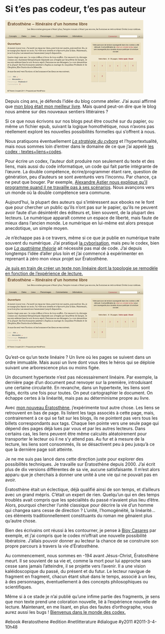 # Si t’es pas codeur, t’es pas auteur

![](_i/novo.png)

Depuis cinq ans, je défends l’idée du blog comme atelier. J’ai aussi affirmé que [mon blog était mon meilleur livre](../../2010/10/mon-meilleur-livre-mon-site.md). Mais quand peut-on dire que le blog nous amène sur des nouveaux sentiers littéraires ?

Si ce que nous écrivons sur nos blogs peut être couché sur du papier, ou même un fichier epub, suivant la logique homothétique, nous n’avons pas réellement exploré les nouvelles possibilités formelles qui s’offrent à nous.

Nous pratiquons éventuellement *[La stratégie du cyborg](../../page/la-strategie-du-cyborg)* et l’hypertextualité, mais nous sommes loin d’entrer dans le domaine de ce que j’ai appelé [les codex : textes+liens+codes](../1/definir-livre-electronique.md).

Pour écrire un codex, l’auteur doit produire non seulement du texte et des liens, mais aussi du code informatique, un code qui fait partie intégrante de l’œuvre. La double compétence, écrire/programmer étant rare, question de génération, peu d’auteurs se sont aventurés vers l’inconnu. Par chance, ça ne peut que bouger. Par exemple, [Alexandre Astier nous explique qu’il programme quand il ne travaille pas à ses scénarios](http://www.youtube.com/watch?v=X7qmvaNHw2M&feature=youtu.be). Nous avançons vers un monde où la double compétence sera commune.

Aujourd’hui, la plupart des auteurs qui s’intéressent aux ebooks ne le font que pour chercher un public qu’ils n’ont pas sur le papier, qu’ils ne peuvent avoir faute d’un désintérêt des éditeurs et, bien souvent, de la plupart des lecteurs. Le numérique apparaît comme un espace de liberté, mais faute de mieux dans l’ancien monde. Le numérique en lui-même est alors presque anecdotique, un simple moyen.

Je n’échappe pas à ce travers, même si ce que je publie en numérique traite souvent du numérique. J’ai pratiqué [la cyborisation](../../page/la-strategie-du-cyborg), mais peu le codex, bien que *[La quatrième théorie](../../page/la-quatrieme-theorie)* ait nécessité pas mal de code. J’ai depuis longtemps l’idée d’aller plus loin et j’ai commencé à expérimenter en reprenant à zéro mon vieux projet sur Ératosthène.

[Je suis en train de créer un texte non linéaire dont la topologie se remodèle en fonction de l’expérience de lecture.](http://ihl.tcrouzet.com/)
[![](_i/novo.png)](http://ihl.tcrouzet.com/)

Qu’est-ce qu’un texte linéaire ? Un livre où les pages se suivent dans un ordre immuable. Mais aussi un livre dont vous êtes le héros qui se déploie suivant une arborescence plus ou moins figée.

Un document hypertexte n’est pas nécessairement linéaire. Par exemple, la dernière page d’un document peut renvoyer sur la première, introduisant une certaine circularité. En revanche, dans un hypertexte, les liens sont figés, écrits une fois pour toutes. On peut cartographier le document. On échappe certes à la linéarité, mais pas au déterminisme propre au livre.

Avec [mon nouveau Ératosthène](http://ihl.tcrouzet.com/), j’expérimente tout autre chose. Les liens se retrouvent en bas de page. Ils listent les tags associés à cette page, mais, contrairement à ce qui se fait sur les blogs, ils ne pointent pas vers tous les billets correspondants aux tags. Chaque lien pointe vers une seule page qui dépend des pages déjà lues par vous et par les autres lecteurs. Dans certains cas, les liens peuvent être même calculés aléatoirement pour transporter le lecteur où il ne s’y attend pas. Au fur et à mesure de la lecture, les liens sont consommés, ils se désactivent peu à peu jusqu’à ce que la dernière page soit atteinte.

Je ne me suis pas lancé dans cette direction juste pour explorer des possibilités techniques. Je travaille sur Ératosthène depuis 2000. J’ai écrit plus de dix versions différentes de sa vie, aucune satisfaisante. Il m’est alors apparu que je cherchais à donner une unité à une vie qui ne pouvait pas en avoir.

Ératosthène était un éclectique, déjà qualifié ainsi de son temps, et d’ailleurs avec un grand mépris. C’était un expert de rien. Quelqu’un qui en des temps troublés avait compris que les spécialités du passé n’avaient plus lieu d’être. Alors, pourquoi chercher l’unité classique pour décrire la vie d’un homme qui changea sans cesse de direction ? L’unité, l’homogénéité, la linéarité… ces éléments traditionnellement constituants du roman me gênaient plus qu’autre chose.

Bien des écrivains ont réussi à les contourner, je pense à [Bioy Casares](http://fr.wikipedia.org/wiki/Adolfo_Bioy_Casares) par exemple, et j’ai compris que le codex m’offrait une nouvelle possibilité libératoire. J’allais pouvoir donner au lecteur la chance de se construire son propre parcours à travers la vie d’Ératosthène.

Au commencement, nous sommes en -194 avant Jésus-Christ, Ératosthène meurt. Il se souvient de sa vie et, comme la mort pour lui approche sans cesse sans jamais l’atteindre, il se projette vers l’avenir. Il a une vision kaléidoscopique du passé, du présent et du futur. Le lecteur navigue de fragment en fragment, chacun étant situé dans le temps, associé à un lieu, à des personnages, éventuellement à des concepts philosophiques ou scientifiques.

Même si à ce stade je n’ai publié qu’une infime partie des fragments, je sens que mon texte prend une coloration nouvelle, lié à l’expérience nouvelle de lecture. Maintenant, en me lisant, en plus des fautes d’orthographe, vous aurez aussi les bugs ! [Bienvenus dans le monde des codex.](http://ihl.tcrouzet.com/)

#ebook #eratosthene #edition #netlitterature #dialogue #y2011 #2011-3-4-10h48
